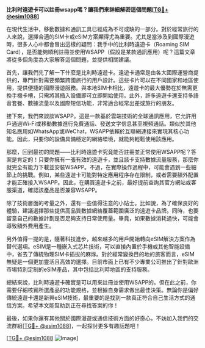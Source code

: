 **比利时遠遊卡可以註冊wsapp嗎？讓我們來詳細解密這個問題[[TG💪+ @esim1088](https://t.me/s/esim1088)]**

在現代生活中，移動數據和通訊工具已經成為不可或缺的一部分。對於經常旅行的人來說，選擇合適的SIM卡或eSIM方案顯得尤為重要。尤其是當涉及到國際漫遊時，很多人心中都會冒出這樣的疑問：我手中的比利時遠遊卡（Roaming SIM Card），是否能夠順利註冊並使用WSAPP（假設是某款通訊應用）呢？這篇文章將從多個角度為大家解答這個問題，並提供相關建議。

首先，讓我們先了解一下什麼是比利時遠遊卡。遠遊卡通常是由各大國際運營商提供的，專門針對需要頻繁跨國旅行的用戶設計。這些卡片可以在不同國家和地區使用，提供便捷的國際漫遊服務。與本地SIM卡相比，遠遊卡的最大優勢在於無需更換手機卡槽，只需將其插入設備即可立即開始使用。此外，許多遠遊卡還支持多語音套餐、數據流量以及國際短信功能，非常適合經常出差或旅行的朋友。

接下來，我們來談談WSAPP。這是一款基於雲端技術的全球通訊應用，它允許用戶通過Wi-Fi或移動數據進行免費通話、發送文字信息甚至視頻通話。類似於其他知名應用如WhatsApp或WeChat，WSAPP依賴於互聯網連接來實現其核心功能。因此，只要你的設備具備穩定的網絡環境，就能夠輕鬆使用該應用。

那麼，回到最初的問題——比利時遠遊卡究竟能否註冊並正常使用WSAPP呢？答案是肯定的！只要你擁有一張有效的遠遊卡，並且該卡支持數據流量服務，那麼你就完全有能力下載並安裝WSAPP。不過，在實際操作過程中，可能會遇到一些細節上的挑戰。例如，某些遠遊卡可能對特定應用程序存在限制，或者需要額外配置才能正確接入WSAPP。因此，在購買遠遊卡之前，最好提前查詢其官方網站或客服渠道，確認該產品是否兼容WSAPP。

除了技術層面的考量之外，還有一些值得注意的小貼士。比如說，為了確保良好的體驗，建議選擇那些提供高品質數據網絡覆蓋範圍廣泛的遠遊卡品牌。同時，也要留意自己的數據計劃是否足夠支持日常使用量。畢竟，如果數據消耗過快，可能會導致額外費用產生。

另外值得一提的是，隨著科技進步，越來越多的用戶開始轉向eSIM解決方案作為替代選項。eSIM是一種嵌入式芯片技術，可以直接內置於手機或其他智能設備中，省去了傳統物理SIM卡插拔的麻煫。對於經常變換目的地的旅客而言，eSIM無疑是一個更加靈活且高效的選擇。目前市面上已有不少專業公司推出了針對歐洲市場特別定制的eSIM產品，其中包括比利時地區的支持服務。

總結來說，比利時遠遊卡確實是可以用來註冊並使用WSAPP的。但在此之前，你需要仔細核實所選產品的功能規格，並根據自身需求做出最佳決策。無論你是偏好傳統遠遊卡還是新興eSIM技術，最重要的是找到一款真正符合自己生活方式的通信方案。希望本文能幫助到正在尋找答案的你！

最後，如果你還有其他關於國際漫遊或通信技術方面的好奇心，不妨加入我們的交流群組[[TG💪+ @esim1088](https://t.me/s/esim1088)]，一起探討更多有趣話題吧！

[[TG💪+ @esim1088](https://t.me/s/esim1088) ![Image](https://i.postimg.cc/4NQfJmqS/Snipaste-2025-05-13-00-14-12.png)]